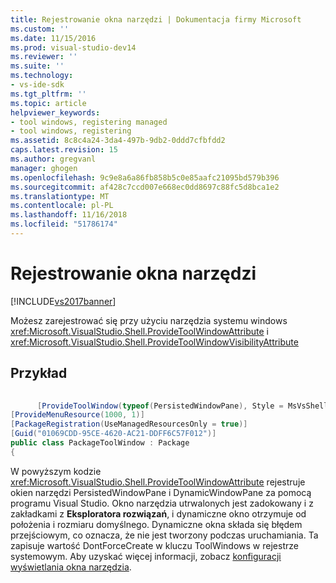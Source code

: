 ```yaml
---
title: Rejestrowanie okna narzędzi | Dokumentacja firmy Microsoft
ms.custom: ''
ms.date: 11/15/2016
ms.prod: visual-studio-dev14
ms.reviewer: ''
ms.suite: ''
ms.technology:
- vs-ide-sdk
ms.tgt_pltfrm: ''
ms.topic: article
helpviewer_keywords:
- tool windows, registering managed
- tool windows, registering
ms.assetid: 8c8c4a24-3da4-497b-9db2-0ddd7cfbfdd2
caps.latest.revision: 15
ms.author: gregvanl
manager: ghogen
ms.openlocfilehash: 9c9e8a6a86fb858b5c0e85aafc21095bd579b396
ms.sourcegitcommit: af428c7ccd007e668ec0dd8697c88fc5d8bca1e2
ms.translationtype: MT
ms.contentlocale: pl-PL
ms.lasthandoff: 11/16/2018
ms.locfileid: "51786174"
---
```

# <a name="registering-a-tool-window"></a>Rejestrowanie okna narzędzi
[!INCLUDE[vs2017banner](../includes/vs2017banner.md)]

Możesz zarejestrować się przy użyciu narzędzia systemu windows <xref:Microsoft.VisualStudio.Shell.ProvideToolWindowAttribute> i  <xref:Microsoft.VisualStudio.Shell.ProvideToolWindowVisibilityAttribute>  
  
## <a name="example"></a>Przykład  
  
```csharp  
  
      [ProvideToolWindow(typeof(PersistedWindowPane), Style = MsVsShell.VsDockStyle.Tabbed, Window = "3ae79031-e1bc-11d0-8f78-00a0c9110057")] [ProvideToolWindow(typeof(DynamicWindowPane), PositionX=250, PositionY=250, Width=160, Height=180, Transient=true)] [ProvideToolWindowVisibility(typeof(DynamicWindowPane), /*UICONTEXT_SolutionExists*/"f1536ef8-92ec-443c-9ed7-fdadf150da82")]  
[ProvideMenuResource(1000, 1)]  
[PackageRegistration(UseManagedResourcesOnly = true)]  
[Guid("01069CDD-95CE-4620-AC21-DDFF6C57F012")]  
public class PackageToolWindow : Package  
{  
```  
  
 W powyższym kodzie <xref:Microsoft.VisualStudio.Shell.ProvideToolWindowAttribute> rejestruje okien narzędzi PersistedWindowPane i DynamicWindowPane za pomocą programu Visual Studio. Okno narzędzia utrwalonych jest zadokowany i z zakładkami z **Eksploratora rozwiązań**, i dynamiczne okno otrzymuje od położenia i rozmiaru domyślnego. Dynamiczne okna składa się błędem przejściowym, co oznacza, że nie jest tworzony podczas uruchamiania. Ta zapisuje wartość DontForceCreate w kluczu ToolWindows w rejestrze systemowym. Aby uzyskać więcej informacji, zobacz [konfiguracji wyświetlania okna narzędzia](../extensibility/tool-window-display-configuration.md).

